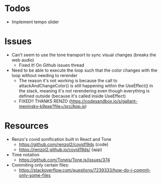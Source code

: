 # Todos
- Implement tempo slider


# Issues
- Can't seem to use the tone transport to sync visual changes (breaks the web audio)
  - Fixed it! On Github issues thread
- Need to be able to execute the loop such that the color changes with the loop without needing to rerender
  - The reason it's not working is because the call to attackAndChangeColor() is still happening within the UseEffect() in the stack, meaning it's not rerendering even though everything is defined outside (because it's called inside UseEffect)
  - FIXED!! THANKS RENZO (https://codesandbox.io/s/gallant-meninsky-k9pxe?file=/src/App.js)


# Resources
- Renzo's covid sonification built in React and Tone
  - https://github.com/renzol2/covid19ds (code)
  - https://renzol2.github.io/covid19ds/ (app)
- Time notation
  - https://github.com/Tonejs/Tone.js/issues/374
- Commiting only certain files:
  - https://stackoverflow.com/questions/7239333/how-do-i-commit-only-some-files